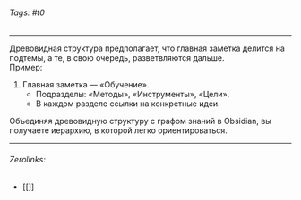###### Tags:  #t0
___
Древовидная структура предполагает, что главная заметка делится на подтемы, а те, в свою очередь, разветвляются дальше.  
Пример:

1. Главная заметка — «Обучение».
    - Подразделы: «Методы», «Инструменты», «Цели».
    - В каждом разделе ссылки на конкретные идеи.

Объединяя древовидную структуру с графом знаний в Obsidian, вы получаете иерархию, в которой легко ориентироваться.
___
###### Zerolinks: 
- [[]]
